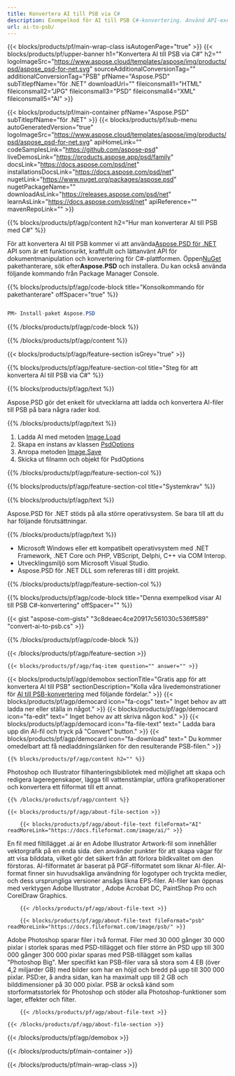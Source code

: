 ```yaml
---
title: Konvertera AI till PSB via C#
description: Exempelkod för AI till PSB C#-konvertering. Använd API-exempelkod för batch-AI-filer till PSB-konvertering inom VB.NET, Asp.NET eller någon .NET-baserad applikation.
url: ai-to-psb/
---
```


{{< blocks/products/pf/main-wrap-class isAutogenPage="true" >}}
{{< blocks/products/pf/upper-banner h1="Konvertera AI till PSB via C#" h2="" logoImageSrc="https://www.aspose.cloud/templates/aspose/img/products/psd/aspose_psd-for-net.svg" sourceAdditionalConversionTag="" additionalConversionTag="PSB" pfName="Aspose.PSD" subTitlepfName="för .NET" downloadUrl="" fileiconsmall1="HTML" fileiconsmall2="JPG" fileiconsmall3="PSD" fileiconsmall4="XML" fileiconsmall5="AI" >}}

{{< blocks/products/pf/main-container pfName="Aspose.PSD" subTitlepfName="för .NET" >}}
{{< blocks/products/pf/sub-menu autoGeneratedVersion="true" logoImageSrc="https://www.aspose.cloud/templates/aspose/img/products/psd/aspose_psd-for-net.svg" apiHomeLink="" codeSamplesLink="https://github.com/aspose-psd" liveDemosLink="https://products.aspose.app/psd/family" docsLink="https://docs.aspose.com/psd/net" installationsDocsLink="https://docs.aspose.com/psd/net" nugetLink="https://www.nuget.org/packages/aspose.psd" nugetPackageName="" downloadAsLink="https://releases.aspose.com/psd/net" learnAsLink="https://docs.aspose.com/psd/net" apiReference="" mavenRepoLink="" >}}

{{% blocks/products/pf/agp/content h2="Hur man konverterar AI till PSB med C#" %}}

För att konvertera AI till PSB kommer vi att använda<a href="/psd/{{< lang-code >}}net">Aspose.PSD för .NET</a> API som är ett funktionsrikt, kraftfullt och lättanvänt API för dokumentmanipulation och konvertering för C#-plattformen. Öppen<a href="https://www.nuget.org/packages/aspose.psd">NuGet</a> pakethanterare, sök efter<b>Aspose.PSD</b> och installera. Du kan också använda följande kommando från Package Manager Console.

{{% blocks/products/pf/agp/code-block title="Konsolkommando för pakethanterare" offSpacer="true" %}}

```cs

PM> Install-paket Aspose.PSD

```

{{% /blocks/products/pf/agp/code-block %}}

{{% /blocks/products/pf/agp/content %}}

{{< blocks/products/pf/agp/feature-section isGrey="true" >}}

{{% blocks/products/pf/agp/feature-section-col title="Steg för att konvertera AI till PSB via C#" %}}

{{% blocks/products/pf/agp/text %}}

 Aspose.PSD gör det enkelt för utvecklarna att ladda och konvertera AI-filer till PSB på bara några rader kod.

{{% /blocks/products/pf/agp/text %}}

1. Ladda AI med metoden [Image.Load](https://apireference.aspose.com/psd/net/aspose.psd/image/methods/load/index)
1. Skapa en instans av klassen [PsdOptions](https://apireference.aspose.com/psd/net/aspose.psd.imageoptions/PsdOptions)
1. Anropa metoden [Image.Save](https://apireference.aspose.com/psd/net/aspose.psd/image/methods/save/index)
1. Skicka ut filnamn och objekt för PsdOptions

{{% /blocks/products/pf/agp/feature-section-col %}}

{{% blocks/products/pf/agp/feature-section-col title="Systemkrav" %}}

{{% blocks/products/pf/agp/text %}}

 Aspose.PSD för .NET stöds på alla större operativsystem. Se bara till att du har följande förutsättningar.

{{% /blocks/products/pf/agp/text %}}

- Microsoft Windows eller ett kompatibelt operativsystem med .NET Framework, .NET Core och PHP, VBScript, Delphi, C++ via COM Interop.
- Utvecklingsmiljö som Microsoft Visual Studio.
- Aspose.PSD för .NET DLL som refereras till i ditt projekt.

{{% /blocks/products/pf/agp/feature-section-col %}}

{{% blocks/products/pf/agp/code-block title="Denna exempelkod visar AI till PSB C#-konvertering" offSpacer="" %}}

{{< gist "aspose-com-gists" "3c8deaec4ce20917c561030c536ff589" "convert-ai-to-psb.cs" >}}

{{% /blocks/products/pf/agp/code-block %}}

{{< /blocks/products/pf/agp/feature-section >}}

    {{< blocks/products/pf/agp/faq-item question="" answer="" >}}
 

<!-- aboutfile Starts -->

{{< blocks/products/pf/agp/demobox sectionTitle="Gratis app för att konvertera AI till PSB" sectionDescription="Kolla våra livedemonstrationer för [AI till PSB-konvertering](https://products.aspose.app/psd/conversion/ai-to-psb) med följande fördelar." >}}
        {{< blocks/products/pf/agp/democard icon="fa-cogs" text=" Inget behov av att ladda ner eller ställa in något." >}}
        {{< blocks/products/pf/agp/democard icon="fa-edit" text=" Inget behov av att skriva någon kod." >}}
        {{< blocks/products/pf/agp/democard icon="fa-file-text" text=" Ladda bara upp din AI-fil och tryck på \"Convert\" button." >}}
        {{< blocks/products/pf/agp/democard icon="fa-download" text=" Du kommer omedelbart att få nedladdningslänken för den resulterande PSB-filen." >}}

    {{% blocks/products/pf/agp/content h2="" %}}

Photoshop och Illustrator filhanteringsbibliotek med möjlighet att skapa och redigera lageregenskaper, lägga till vattenstämplar, utföra grafikoperationer och konvertera ett filformat till ett annat.



    {{% /blocks/products/pf/agp/content %}}

    {{< blocks/products/pf/agp/about-file-section >}}

        {{< blocks/products/pf/agp/about-file-text fileFormat="AI" readMoreLink="https://docs.fileformat.com/image/ai/" >}}
En fil med filtillägget .ai är en Adobe Illustrator Artwork-fil som innehåller vektorgrafik på en enda sida. den använder punkter för att skapa vägar för att visa bilddata, vilket gör det säkert från att förlora bildkvalitet om den förstoras. AI-filformatet är baserat på PGF-filformatet som liknar AI-filer. AI-format finner sin huvudsakliga användning för logotyper och tryckta medier, och dess ursprungliga versioner ansågs likna EPS-filer. AI-filer kan öppnas med verktygen Adobe Illustrator , Adobe Acrobat DC, PaintShop Pro och CorelDraw Graphics.

        {{< /blocks/products/pf/agp/about-file-text >}}

        {{< blocks/products/pf/agp/about-file-text fileFormat="psb" readMoreLink="https://docs.fileformat.com/image/psb/" >}}
Adobe Photoshop sparar filer i två format. Filer med 30 000 gånger 30 000 pixlar i storlek sparas med PSD-tillägget och filer större än PSD upp till 300 000 gånger 300 000 pixlar sparas med PSB-tillägget som kallas "Photoshop Big". Mer specifikt kan PSB-filer vara så stora som 4 EB (över 4,2 miljarder GB) med bilder som har en höjd och bredd på upp till 300 000 pixlar. PSD:er, å andra sidan, kan ha maximalt upp till 2 GB och bilddimensioner på 30 000 pixlar. PSB är också känd som storformatsstorlek för Photoshop och stöder alla Photoshop-funktioner som lager, effekter och filter.

        {{< /blocks/products/pf/agp/about-file-text >}}

    {{< /blocks/products/pf/agp/about-file-section >}}

{{< /blocks/products/pf/agp/demobox >}}

<!-- aboutfile Ends -->



{{< /blocks/products/pf/main-container >}}
    
{{< /blocks/products/pf/main-wrap-class >}}
